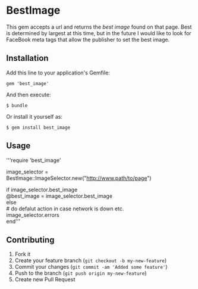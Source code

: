 # BestImage

This gem accepts a url and returns the *best image* found on that page.  Best is determined by largest at this time, but in the future I would like to look for FaceBook meta tags that allow the publisher to set the best image.

## Installation

Add this line to your application's Gemfile:

    gem 'best_image'

And then execute:

    $ bundle

Or install it yourself as:

    $ gem install best_image

## Usage
  '''require 'best_image'

  image_selector = BestImage::ImageSelector.new("http://www.path/to/page")
  
  if image_selector.best_image   
    @best_image = image_selector.best_image   
  else   
    # do defalut action in case network is down etc.   
    image_selector.errors   
  end'''
    
## Contributing

1. Fork it
2. Create your feature branch (`git checkout -b my-new-feature`)
3. Commit your changes (`git commit -am 'Added some feature'`)
4. Push to the branch (`git push origin my-new-feature`)
5. Create new Pull Request
